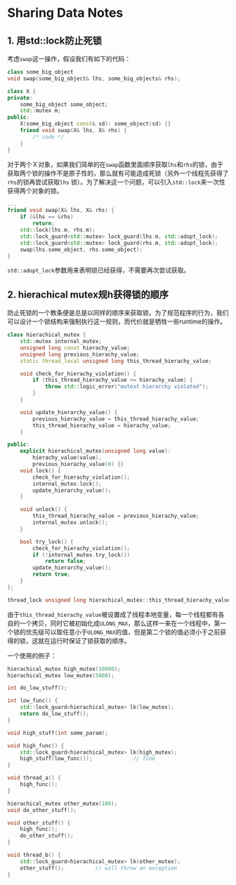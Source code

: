 # Sharing Data Notes

## 1. 用std::lock防止死锁
考虑`swap`这一操作，假设我们有如下的代码：
```C++
class some_big_object
void swap(some_big_object& lhs, some_big_objects& rhs);

class X {
private:
    some_big_object some_object;
    std::mutex m;
public:
    X(some_big_object const& sd): some_object(sd) {}
    friend void swap(X& lhs, X& rhs) {
        /* code */
    }
}
```

对于两个Ｘ对象，如果我们简单的在`swap`函数里面顺序获取`lhs`和`rhs`的锁，由于获取两个锁的操作不是原子性的，那么就有可能造成死锁（另外一个线程先获得了`rhs`的锁再尝试获取`lhs` 锁）。为了解决这一个问题，可以引入`std::lock`来一次性获得两个对象的锁。

```C++
...
friend void swap(X& lhs, X& rhs) {
    if (&lhs == &rhs)
        return;
    std::lock(lhs.m, rhs.m);
    std::lock_guard<std::mutex> lock_guard(lhs.m, std::adopt_lock);
    std::lock_guard<std::mutex> lock_guard(rhs.m, std::adopt_lock);
    swap(lhs.some_object, rhs.some_object);
}
```

`std::adopt_lock`参数用来表明锁已经获得，不需要再次尝试获取。

## 2. hierachical mutex规h获得锁的顺序
防止死锁的一个教条便是总是以同样的顺序来获取锁。为了规范程序的行为，我们可以设计一个锁结构来强制执行这一规则，而代价就是牺牲一些runtime的操作。

```C++
class hierachical_mutex {
    std::mutex internal_mutex;
    unsigned long const hierachy_value;
    unsigned long previous_hierachy_value;
    static thread_local unsigned long this_thread_hierachy_value;

    void check_for_hierachy_violation() {
        if (this_thread_hierachy_value <= hierachy_value) {
            throw std::logic_error("mutext hierarchy violated");
        }
    }

    void update_hierarchy_value() {
        previous_hierachy_value = this_thread_hierachy_value;
        this_thread_hierachy_value = hierachy_value;
    }

public:
    explicit hierachical_mutex(unsigned long value):
        hierachy_value(value),
        previous_hierachy_value(0) {}
    void lock() {
        check_for_hierachy_violation();
        internal_mutex.lock();
        update_hierarchy_value();
    }

    void unlock() {
        this_thread_hierachy_value = previous_hierachy_value;
        internal_mutex.unlock();
    }

    bool try_lock() {
        check_for_hierachy_violation();
        if (!internal_mutex.try_lock())
            return false;
        update_hierarchy_value();
        return true;
    }
};

thread_lock unsigned long hierachical_mutex::this_thread_hierachy_value(ULONG_MAX);
```

由于`this_thread_hierachy_value`被设置成了线程本地变量，每一个线程都有各自的一个拷贝，同时它被初始化成`ULONG_MAX`，那么这样一来在一个线程中，第一个锁的优先级可以取任意小于`ULONG_MAX`的值，但是第二个锁的值必须小于之前获得的锁，这就在运行时保证了锁获取的顺序。

一个使用的例子：
```C++
hierachical_mutex high_mutex(10000);
hierachical_mutex low_mutex(5000);

int do_low_stuff();

int low_func() {
    std::lock_guard<hierachical_mutex> lk(low_mutex);
    return do_low_stuff();
}

void high_stuff(int some_param);

void high_func() {
    std::lock_guard<hierachical_mutex> lk(high_mutex);
    high_stuff(low_func());             // fine
}

void thread_a() {
    high_func();
}

hierachical_mutex other_mutex(100);
void do_other_stuff();

void other_stuff() {
    high_func();
    do_other_stuff();
}

void thread_b() {
    std::lock_guard<hierachical_mutex> lk(other_mutex);
    other_stuff();          // will throw an exception
}
